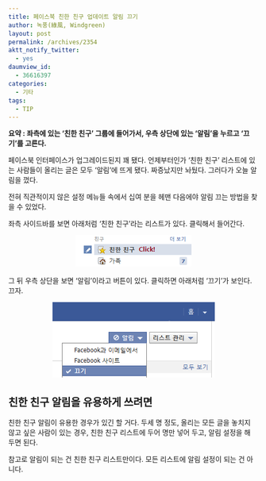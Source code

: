 ```yaml
---
title: 페이스북 친한 친구 업데이트 알림 끄기
author: 녹풍(綠風, Windgreen)
layout: post
permalink: /archives/2354
aktt_notify_twitter:
  - yes
daumview_id:
  - 36616397
categories:
  - 기타
tags:
  - TIP
---
```

**요약 : 좌측에 있는 &#8216;친한 친구&#8217; 그룹에 들어가서, 우측 상단에 있는 &#8216;알림&#8217;을 누르고 &#8216;끄기&#8217;를 고른다.**

페이스북 인터페이스가 업그레이드된지 꽤 됐다. 언제부터인가 &#8216;친한 친구&#8217; 리스트에 있는 사람들이 올리는 글은 모두 &#8216;알림&#8217;에 뜨게 됐다. 짜증났지만 놔뒀다. 그러다가 오늘 알림을 껐다.

전혀 직관적이지 않은 설정 메뉴들 속에서 십여 분을 헤맨 다음에야 알림 끄는 방법을 찾을 수 있었다.

좌측 사이드바를 보면 아래처럼 &#8216;친한 친구&#8217;라는 리스트가 있다. 클릭해서 들어간다.

<p style="text-align: center;">
  <img class="aligncenter" src="/uploads/legacy/facebook-turn-off-best-freind-alert-1.png" alt="" width="233" height="64" />
</p>

그 뒤 우측 상단을 보면 &#8216;알림&#8217;이라고 버튼이 있다. 클릭하면 아래처럼 &#8216;끄기&#8217;가 보인다. 끄자.

<p style="text-align: center;">
  <img class="aligncenter" src="/uploads/legacy/facebook-turn-off-best-freind-alert-2.png" alt="" />
</p>

## 친한 친구 알림을 유용하게 쓰려면

친한 친구 알림이 유용한 경우가 있긴 할 거다. 두세 명 정도, 올리는 모든 글을 놓치지 않고 싶은 사람이 있는 경우, 친한 친구 리스트에 두어 명만 넣어 두고, 알림 설정을 해 두면 된다.

참고로 알림이 되는 건 친한 친구 리스트만이다. 모든 리스트에 알림 설정이 되는 건 아니다.